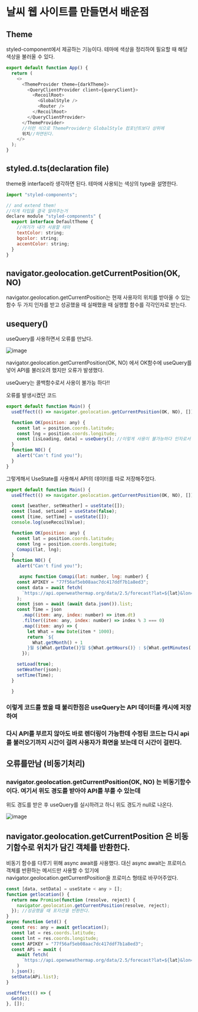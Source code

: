 # 날씨 웹 사이트를 만들면서 배운점

## Theme

styled-component에서 제공하는 기능이다. 테마에 색상을 정리하여 필요할 때 해당 색상을 불러올 수 있다.

```js
export default function App() {
  return (
    <>
      <ThemeProvider theme={darkTheme}>
        <QueryClientProvider client={queryClient}>
          <RecoilRoot>
            <GlobalStyle />
            <Router />
          </RecoilRoot>
        </QueryClientProvider>
      </ThemeProvider>
      //이런 식으로 ThemeProvider는 GlobalStyle 컴포넌트보다 상위에
      위치//하면된다.
    </>
  );
}
```

## styled.d.ts(declaration file)

theme용 interface라 생각하면 된다. 테마에 사용되는 색상의 type을 설명한다.

```js
import "styled-components";

// and extend them!
//이게 타입을 결국 알려주는거
declare module "styled-components" {
  export interface DefaultTheme {
    //여기가 내가 사용할 테마
    textColor: string;
    bgcolor: string;
    accentColor: string;
  }
}
```

## navigator.geolocation.getCurrentPosition(OK, NO)

navigator.geolocation.getCurrentPosition는 현재 사용자의 위치를 받아올 수 있는 함수
두 가지 인자를 받고 성공했을 때 실패했을 때 실행할 함수를 각각인자로 받는다.

## usequery()

useQuery를 사용하면서 오류를 만났다.

![image](https://user-images.githubusercontent.com/101778169/196338777-833d566b-2009-45e9-9385-d8fbd045d78c.png)

navigator.geolocation.getCurrentPosition(OK, NO)
에서 OK함수에 useQuery를 넣어 API를 불러오려 했지만 오류가 발생했다.

useQuery는 콜백함수로서 사용이 불가능 하다!!

오류를 발생시켰던 코드

```js
export default function Main() {
  useEffect(() => navigator.geolocation.getCurrentPosition(OK, NO), []);

  function OK(position: any) {
    const lat = position.coords.latitude;
    const lng = position.coords.longitude;
    const [isLoading, data] = useQuery(); //이렇게 사용이 불가능하다 인자로서 사용이 불가!
  }
  function NO() {
    alert("Can't find you!");
  }
}
```

그렇게해서 UseState를 사용해서 API의 데이터를 따로 저장해주었다.

```js
export default function Main() {
  useEffect(() => navigator.geolocation.getCurrentPosition(OK, NO), []);

  const [weather, setWeather] = useState([]);
  const [load, setLoad] = useState(false);
  const [time, setTime] = useState([]);
  console.log(useRecoilValue);

  function OK(position: any) {
    const lat = position.coords.latitude;
    const lng = position.coords.longitude;
    Comapi(lat, lng);
  }
  function NO() {
    alert("Can't find you!");

     async function Comapi(lat: number, lng: number) {
    const APIKEY = "77f56af5eb08aac7dc417ddf7b1a8ed3";
    const data = await fetch(
      `https://api.openweathermap.org/data/2.5/forecast?lat=${lat}&lon=${lng}&appid=${APIKEY}&units=metric`
    );
    const json = await (await data.json()).list;
    const Time = json
      .map((item: any, index: number) => item.dt)
      .filter((item: any, index: number) => index % 3 === 0)
      .map((item: any) => {
        let What = new Date(item * 1000);
        return `${
          What.getMonth() + 1
        }월 ${What.getDate()}일 ${What.getHours()} : ${What.getMinutes()}`;
      });

    setLoad(true);
    setWeather(json);
    setTime(Time);
  }

  }
```

### 이렇게 코드를 짰을 때 불리한점은 useQuery는 API 데이터를 캐시에 저장하여

### 다시 API를 부르지 않아도 바로 렌더링이 가능한데 수정된 코드는 다시 api를 불러오기까지 시간이 걸려 사용자가 화면을 보는데 더 시간이 걸린다.

## 오류를만남 (비동기처리)

### navigator.geolocation.getCurrentPosition(OK, NO) 는 비동기함수이다. 여기서 위도 경도를 받아야 API를 부를 수 있는데

위도 경도를 받은 후 useQuery를 실시하려고 하니 위도 경도가 null로 나온다.

![image](https://user-images.githubusercontent.com/101778169/196607670-67d4975d-2724-4ff4-8365-9fd9977f5fea.png)

## navigator.geolocation.getCurrentPosition 은 비동기함수로 위치가 담긴 객체를 반환한다.

비동기 함수를 다루기 위해 async await를 사용했다. 대신 async await는 프로미스 객체를 반환하는 메서드만 사용할 수 있기에 navigator.geolocation.getCurrentPosition을 프로미스 형태로 바꾸어주었다.

```js
const [data, setData] = useState < any > [];
function getlocation() {
  return new Promise(function (resolve, reject) {
    navigator.geolocation.getCurrentPosition(resolve, reject);
  }); //성공했을 때 포지션을 반환한다.
}
async function Getd() {
  const res: any = await getlocation();
  const lat = res.coords.latitude;
  const lnt = res.coords.longitude;
  const APIKEY = "77f56af5eb08aac7dc417ddf7b1a8ed3";
  const APi = await (
    await fetch(
      `https://api.openweathermap.org/data/2.5/forecast?lat=${lat}&lon=${lnt}&appid=${APIKEY}&units=metric`
    )
  ).json();
  setData(APi.list);
}

useEffect(() => {
  Getd();
}, []);
```
